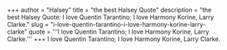 +++
author = "Halsey"
title = "the best Halsey Quote"
description = "the best Halsey Quote: I love Quentin Tarantino; I love Harmony Korine, Larry Clarke."
slug = "i-love-quentin-tarantino-i-love-harmony-korine-larry-clarke"
quote = '''I love Quentin Tarantino; I love Harmony Korine, Larry Clarke.'''
+++
I love Quentin Tarantino; I love Harmony Korine, Larry Clarke.
